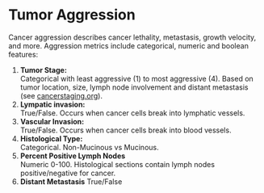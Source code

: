 # Tumor Aggression
  Cancer aggression describes cancer lethality, metastasis, growth velocity, and more.  Aggression metrics include categorical, numeric and boolean features:
  
  1. **Tumor Stage:**  
  Categorical with least aggressive (1) to most aggressive (4).  Based on tumor location, size, lymph node involvement and distant metastasis (see [cancerstaging.org](https://cancerstaging.org/references-tools/Pages/What-is-Cancer-Staging.aspx)).
  2. **Lympatic invasion:**  
  True/False. Occurs when cancer cells break into lymphatic vessels.
  3. **Vascular Invasion:**  
  True/False. Occurs when cancer cells break into blood vessels. 
  4. **Histological Type:**  
  Categorical. Non-Mucinous vs Mucinous. 
  5. **Percent Positive Lymph Nodes**  
  Numeric 0-100. Histological sections contain lymph nodes positive/negative for cancer.  
  6. **Distant Metastasis**
  True/False

